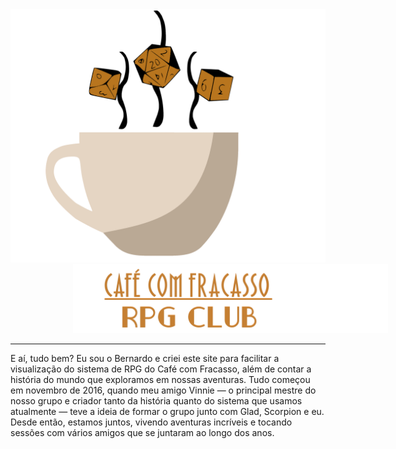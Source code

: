 <div style="text-align: center;">
  <img src="./img/image.png" alt="Icon Café com Fracasso RPG Club" />
  <img src="./img/image-1.png" alt="Título" style="margin-left: 100px;" />
</div>

---

E aí, tudo bem? Eu sou o Bernardo e criei este site para facilitar a visualização do sistema de RPG do Café com Fracasso, além de contar a história do mundo que exploramos em nossas aventuras. Tudo começou em novembro de 2016, quando meu amigo Vinnie — o principal mestre do nosso grupo e criador tanto da história quanto do sistema que usamos atualmente — teve a ideia de formar o grupo junto com Glad, Scorpion e eu. Desde então, estamos juntos, vivendo aventuras incríveis e tocando sessões com vários amigos que se juntaram ao longo dos anos.